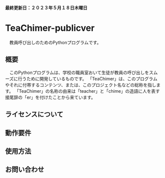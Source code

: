 **最終更新日：２０２３年５月１８日木曜日**
# TeaChimer-publicver
　教員呼び出しのためのPythonプログラムです。

## 概要
　このPythonプログラムは、学校の職員室おいて生徒が教員の呼び出しをスムーズに行うために開発しているものです。
「TeaChimer」は、このプログラムやそれに付帯するコンテンツ、または、このプロジェクト名などの総称を指します。
「TeaChimer」の名称の由来は「teacher」と「chime」の造語に人を表す接尾辞の「er」を付けたことから来ています。


## ライセンスについて



## 動作要件



## 使用方法



## お問い合わせ
